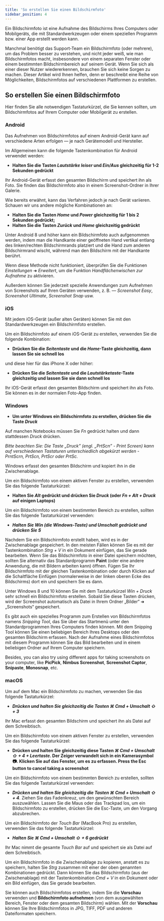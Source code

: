 ```yaml
---
title: 'So erstellen Sie einen Bildschirmfoto'
sidebar_position: 4
---
```


Ein Bildschirmfoto ist eine Aufnahme des Bildschirms Ihres Computers oder Mobilgeräts, die mit Standardwerkzeugen oder einem speziellen Programm bzw. einer App erstellt werden kann.

Manchmal benötigt das Support-Team ein Bildschirmfoto (oder mehrere), um das Problem besser zu verstehen, und nicht jeder weiß, wie man Bildschirmfotos macht, insbesondere von einem separaten Fenster oder einem bestimmten Bildschirmbereich auf seinem Gerät. Wenn Sie sich als einer dieser Nutzer wiedererkennen, brauchen Sie sich keine Sorgen zu machen. Dieser Artikel wird Ihnen helfen, denn er beschreibt eine Reihe von Möglichkeiten, Bildschirmfotos auf verschiedenen Plattformen zu erstellen.

## So erstellen Sie einen Bildschirmfoto

Hier finden Sie alle notwendigen Tastaturkürzel, die Sie kennen sollten, um Bildschirmfotos auf Ihrem Computer oder Mobilgerät zu erstellen.

### Android

Das Aufnehmen von Bildschirmfotos auf einem Android-Gerät kann auf verschiedene Arten erfolgen — je nach Gerätemodell und Hersteller.

Im Allgemeinen kann die folgende Tastenkombination für Android verwendet werden:

- **Halten Sie die Tasten *Lautstärke leiser* und *Ein/Aus* gleichzeitig für 1-2 Sekunden gedrückt**

Ihr Android-Gerät erfasst den gesamten Bildschirm und speichert ihn als Foto. Sie finden das Bildschirmfoto also in einem Screenshot-Ordner in Ihrer Galerie.

Wie bereits erwähnt, kann das Verfahren jedoch je nach Gerät variieren. Schauen wir uns andere mögliche Kombinationen an:

- **Halten Sie die Tasten *Home* und *Power* gleichzeitig für 1 bis 2 Sekunden gedrückt;**
- **Halten Sie die Tasten *Zurück* und *Home* gleichzeitig gedrückt**

Unter Android 8 und höher kann ein Bildschirmfoto auch aufgenommen werden, indem man die Handkante einer geöffneten Hand vertikal entlang des linken/rechten Bildschirmrands platziert und die Hand zum anderen Bildschirmrand wischt, während man den Bildschirm mit der Handkante berührt.

Wenn diese Methode nicht funktioniert, überprüfen Sie die Funktionen *Einstellungen* ➜ *Erweitert*, um die Funktion *Handflächenwischen zur Aufnahme* zu aktivieren.

Außerdem können Sie jederzeit spezielle Anwendungen zum Aufnehmen von Screenshots auf Ihren Geräten verwenden, z. B. — *Screenshot Easy*, *Screenshot Ultimate*, *Screenshot Snap* usw.

### iOS

Mit jedem iOS-Gerät (außer alten Geräten) können Sie mit den Standardwerkzeugen ein Bildschirmfoto erstellen.

Um ein Bildschirmfoto auf einem iOS-Gerät zu erstellen, verwenden Sie die folgende Kombination:

- **Drücken Sie die *Seitentaste* und die *Home*-Taste gleichzeitig, dann lassen Sie sie schnell los**

und diese hier für das iPhone X oder höher:

- **Drücken Sie die *Seitentaste* und die *Lautstärketaste*-Taste gleichzeitig und lassen Sie sie dann schnell los**

Ihr iOS-Gerät erfasst den gesamten Bildschirm und speichert ihn als Foto. Sie können es in der normalen Foto-App finden.

### Windows

- **Um unter Windows ein Bildschirmfoto zu erstellen, drücken Sie die Taste *Druck***

Auf manchen Notebooks müssen Sie *Fn* gedrückt halten und dann stattdessen *Druck* drücken.

*Bitte beachten Sie: Die Taste „Druck” (engl. „PrtScn” - Print Screen) kann auf verschiedenen Tastaturen unterschiedlich abgekürzt werden - PrntScrn, PrtScn, PrtScr oder PrtSc.*

Windows erfasst den gesamten Bildschirm und kopiert ihn in die Zwischenablage.

Um ein Bildschirmfoto von einem aktiven Fenster zu erstellen, verwenden Sie das folgende Tastaturkürzel:

- **Halten Sie *Alt* gedrückt und drücken Sie *Druck* (oder *Fn + Alt + Druck* auf einigen Laptops)**

Um ein Bildschirmfoto von einem bestimmten Bereich zu erstellen, sollten Sie das folgende Tastaturkürzel verwenden:

- ***Halten Sie *Win* (die Windows-Taste) und *Umschalt* gedrückt und drücken Sie ***S******

Nachdem Sie ein Bildschirmfoto erstellt haben, wird es in der Zwischenablage gespeichert. In den meisten Fällen können Sie es mit der Tastenkombination *Strg + V* in ein Dokument einfügen, das Sie gerade bearbeiten. Wenn Sie das Bildschirmfoto in einer Datei speichern möchten, sollten Sie alternativ das Standardprogramm **Paint** (oder eine andere Anwendung, die mit Bildern arbeiten kann) öffnen. Fügen Sie Ihr Bildschirmfoto mit der gleichen Tastenkombination oder durch Klicken auf die Schaltfläche Einfügen (normalerweise in der linken oberen Ecke des Bildschirms) dort ein und speichern Sie es dann.

Unter Windows 8 und 10 können Sie mit dem Tastaturkürzel *Win + Druck* sehr schnell ein Bildschirmfoto erstellen. Sobald Sie diese Tasten drücken, wird der Screenshot automatisch als Datei in Ihrem Ordner „Bilder“ ➜ „Screenshots“ gespeichert.

Es gibt auch ein spezielles Programm zum Erstellen von Bildschirmfotos namens *Snipping Tool*, das Sie über das Startmenü unter den Standardprogrammen Ihres Computers finden können. Mit dem Snipping Tool können Sie einen beliebigen Bereich Ihres Desktops oder den gesamten Bildschirm erfassen. Nach der Aufnahme eines Bildschirmfotos mit diesem Programm können Sie das Bild bearbeiten und in einem beliebigen Ordner auf Ihrem Computer speichern.

Besides, you can also try using different apps for taking screenshots on your computer, like **PicPick**, **Nimbus Screenshot**, **Screenshot Captor**, **Snipaste**, **Monosnap**, etc.

### macOS

Um auf dem Mac ein Bildschirmfoto zu machen, verwenden Sie das folgende Tastaturkürzel:

- ***Drücken und halten Sie gleichzeitig die Tasten ***⌘ Cmd + Umschalt ⇧ + 3******

Ihr Mac erfasst den gesamten Bildschirm und speichert ihn als Datei auf dem Schreibtisch.

Um ein Bildschirmfoto von einem aktiven Fenster zu erstellen, verwenden Sie das folgende Tastaturkürzel:

- **Drücken und halten Sie gleichzeitig diese Tasten *⌘ Cmd + Umschalt ⇧ + 4 + Leertaste*.  Der Zeiger verwandelt sich in ein Kamerasymbol 📷. Klicken Sie auf das Fenster, um es zu erfassen. Press the Esc button to cancel taking a screenshot**

Um ein Bildschirmfoto von einem bestimmten Bereich zu erstellen, sollten Sie das folgende Tastaturkürzel verwenden:

- ***Drücken und halten Sie gleichzeitig die Tasten ***⌘ Cmd + Umschalt ⇧ + 4******. Ziehen Sie das Fadenkreuz, um den gewünschten Bereich auszuwählen. Lassen Sie die Maus oder das Trackpad los, um ein Bildschirmfoto zu erstellen, drücken Sie die Esc-Taste, um den Vorgang abzubrechen.

Um ein Bildschirmfoto der *Touch Bar* (MacBook Pro) zu erstellen, verwenden Sie das folgende Tastaturkürzel:

- ***Halten Sie ***⌘ Cmd + Umschalt ⇧ + 6*** gedrückt***

Ihr Mac nimmt die gesamte *Touch Bar* auf und speichert sie als Datei auf dem Schreibtisch.

Um ein Bildschirmfoto in die Zwischenablage zu kopieren, anstatt es zu speichern, halten Sie *Strg* zusammen mit einer der oben genannten Kombinationen gedrückt. Dann können Sie das Bildschirmfoto (aus der Zwischenablage) mit der Tastenkombination *Cmd + V* in ein Dokument oder ein Bild einfügen, das Sie gerade bearbeiten.

Sie können auch Bildschirmfotos erstellen, indem Sie die **Vorschau** verwenden und **Bildschirmfoto aufnehmen** (von dem ausgewählten Bereich, Fenster oder dem gesamten Bildschirm) wählen. Mit der **Vorschau** können Sie Ihre Bildschirmfotos in JPG, TIFF, PDF und anderen Dateiformaten speichern.

